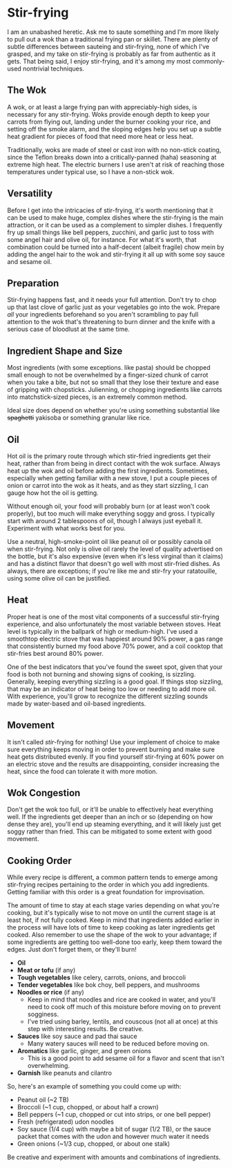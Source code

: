 Stir-frying
===========

I am an unabashed heretic. Ask me to saute something and I'm more likely to pull out a wok than a traditional frying pan or skillet. There are plenty of subtle differences between sauteing and stir-frying, none of which I've grasped, and my take on stir-frying is probably as far from authentic as it gets. That being said, I enjoy stir-frying, and it's among my most commonly-used nontrivial techniques.

The Wok
-------
A wok, or at least a large frying pan with appreciably-high sides, is necessary for any stir-frying. Woks provide enough depth to keep your carrots from flying out, landing under the burner cooking your rice, and setting off the smoke alarm, and the sloping edges help you set up a subtle heat gradient for pieces of food that need more heat or less heat.

Traditionally, woks are made of steel or cast iron with no non-stick coating, since the Teflon breaks down into a critically-panned (haha) seasoning at extreme high heat. The electric burners I use aren't at risk of reaching those temperatures under typical use, so I have a non-stick wok.

Versatility
-----------
Before I get into the intricacies of stir-frying, it's worth mentioning that it can be used to make huge, complex dishes where the stir-frying is the main attraction, or it can be used as a complement to simpler dishes. I frequently fry up small things like bell peppers, zucchini, and garlic just to toss with some angel hair and olive oil, for instance. For what it's worth, that combination could be turned into a half-decent (albeit fragile) chow mein by adding the angel hair to the wok and stir-frying it all up with some soy sauce and sesame oil.

Preparation
-----------
Stir-frying happens fast, and it needs your full attention. Don't try to chop up that last clove of garlic just as your vegetables go into the wok. Prepare *all* your ingredients beforehand so you aren't scrambling to pay full attention to the wok that's threatening to burn dinner and the knife with a serious case of bloodlust at the same time.

Ingredient Shape and Size
-------------------------
Most ingredients (with some exceptions. like pasta) should be chopped small enough to not be overwhelmed by a finger-sized chunk of carrot when you take a bite, but not so small that they lose their texture and ease of gripping with chopsticks. Julienning, or chopping ingredients like carrots into matchstick-sized pieces, is an extremely common method.

Ideal size does depend on whether you're using something substantial like ~~spaghetti~~ yakisoba or something granular like rice.

Oil
---
Hot oil is the primary route through which stir-fried ingredients get their heat, rather than from being in direct contact with the wok surface. Always heat up the wok and oil before adding the first ingredients. Sometimes, especially when getting familiar with a new stove, I put a couple pieces of onion or carrot into the wok as it heats, and as they start sizzling, I can gauge how hot the oil is getting.

Without enough oil, your food will probably burn (or at least won't cook properly), but too much will make everything soggy and gross. I typically start with around 2 tablespoons of oil, though I always just eyeball it. Experiment with what works best for you.

Use a neutral, high-smoke-point oil like peanut oil or possibly canola oil when stir-frying. Not only is olive oil rarely the level of quality advertised on the bottle, but it's also expensive (even when it's less virginal than it claims) and has a distinct flavor that doesn't go well with most stir-fried dishes. As always, there are exceptions; if you're like me and stir-fry your ratatouille, using some olive oil can be justified.

Heat
----
Proper heat is one of the most vital components of a successful stir-frying experience, and also unfortunately the most variable between stoves. Heat level is typically in the ballpark of high or medium-high. I've used a smoothtop electric stove that was happiest around 90% power, a gas range that consistently burned my food above 70% power, and a coil cooktop that stir-fries best around 80% power.

One of the best indicators that you've found the sweet spot, given that your food is both not burning and showing signs of cooking, is sizzling. Generally, keeping everything sizzling is a good goal. If things stop sizzling, that may be an indicator of heat being too low or needing to add more oil. With experience, you'll grow to recognize the different sizzling sounds made by water-based and oil-based ingredients.

Movement
--------
It isn't called *stir*-frying for nothing! Use your implement of choice to make sure everything keeps moving in order to prevent burning and make sure heat gets distributed evenly. If you find yourself stir-frying at 60% power on an electric stove and the results are disappointing, consider increasing the heat, since the food can tolerate it with more motion.

Wok Congestion
--------------
Don't get the wok too full, or it'll be unable to effectively heat everything well. If the ingredients get deeper than an inch or so (depending on how dense they are), you'll end up steaming everything, and it will likely just get soggy rather than fried. This can be mitigated to some extent with good movement.

Cooking Order
-------------
While every recipe is different, a common pattern tends to emerge among stir-frying recipes pertaining to the order in which you add ingredients. Getting familiar with this order is a great foundation for improvisation.

The amount of time to stay at each stage varies depending on what you're cooking, but it's typically wise to not move on until the current stage is at least hot, if not fully cooked. Keep in mind that ingredients added earlier in the process will have lots of time to keep cooking as later ingredients get cooked. Also remember to use the shape of the wok to your advantage; if some ingredients are getting too well-done too early, keep them toward the edges. Just don't forget them, or they'll burn!

* **Oil**
* **Meat or tofu** (if any)
* **Tough vegetables** like celery, carrots, onions, and broccoli
* **Tender vegetables** like bok choy, bell peppers, and mushrooms
* **Noodles or rice** (if any)
  * Keep in mind that noodles and rice are cooked in water, and you'll need to cook off much of this moisture before moving on to prevent sogginess.
  * I've tried using barley, lentils, and couscous (not all at once) at this step with interesting results. Be creative.
* **Sauces** like soy sauce and pad thai sauce
  * Many watery sauces will need to be reduced before moving on.
* **Aromatics** like garlic, ginger, and green onions
  * This is a good point to add sesame oil for a flavor and scent that isn't overwhelming.
* **Garnish** like peanuts and cilantro

So, here's an example of something you could come up with:
* Peanut oil (~2 TB)
* Broccoli (~1 cup, chopped, or about half a crown)
* Bell peppers (~1 cup, chopped or cut into strips, or one bell pepper)
* Fresh (refrigerated) udon noodles
* Soy sauce (1/4 cup) with maybe a bit of sugar (1/2 TB), or the sauce packet that comes with the udon and however much water it needs
* Green onions (~1/3 cup, chopped, or about one stalk)

Be creative and experiment with amounts and combinations of ingredients.
